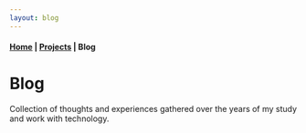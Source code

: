```yaml
---
layout: blog
---
```


#### [Home](/) | [Projects](/projects) | Blog

# Blog

Collection of thoughts and experiences gathered over the years of my study and work with technology.